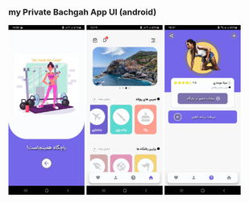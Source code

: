 ### my Private Bachgah App UI (android)

<p float="left">
<img src="./assets/images/Splash.jpg" width="30%" height="30%" alt="Splash Screen">
<img src="./assets/images/Home.jpg" width="30%" height="30%" alt="Home Screen">
<img src="./assets/images/Detail.jpg" width="30%" height="30%" alt="Detail Screen">
</p>